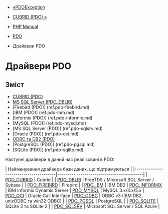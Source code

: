 - [«PDOException](class.pdoexception.md)
- [CUBRID (PDO) »](ref.pdo-cubrid.md)

- [PHP Manual](index.md)
- [PDO](book.pdo.md)
- Драйвери PDO

# Драйвери PDO

## Зміст

- [CUBRID (PDO)](ref.pdo-cubrid.md)
- [MS SQL Server (PDO_DBLIB)](ref.pdo-dblib.md)
- [Firebird (PDO)] (ref.pdo-firebird.md)
- [IBM (PDO)] (ref.pdo-ibm.md)
- [Informix (PDO)] (ref.pdo-informix.md)
- [MySQL (PDO)] (ref.pdo-mysql.md)
- [MS SQL Server (PDO)] (ref.pdo-sqlsrv.md)
- [Oracle (PDO)] (ref.pdo-oci.md)
- [ODBC та DB2 (PDO)](ref.pdo-odbc.md)
- [PostgreSQL (PDO)] (ref.pdo-pgsql.md)
- [SQLite (PDO)] (ref.pdo-sqlite.md)

Наступні драйвери в даний час реалізовані в PDO:

| Найменування драйвера бази даних, що підтримуються |
|---------------------------------------|--------- ---------------------------------|
| [PDO_CUBRID](ref.pdo-cubrid.md) | Cubrid |
| [PDO_DBLIB](ref.pdo-dblib.md) | FreeTDS / Microsoft SQL Server / Sybase |
| [PDO_FIREBIRD](ref.pdo-firebird.md) | Firebird |
| [PDO_IBM](ref.pdo-ibm.md) | IBM DB2
| [PDO_INFORMIX](ref.pdo-informix.md) | IBM Informix Dynamic Server
| [PDO_MYSQL](ref.pdo-mysql.md) | MySQL 3.x/4.x/5.x
| [PDO_OCI](ref.pdo-oci.md) | Oracle Call Interface
| [PDO_ODBC](ref.pdo-odbc.md) | ODBC v3 (IBM DB2, unixODBC та win32 ODBC) |
| [PDO_PGSQL](ref.pdo-pgsql.md) | PostgreSQL |
| [PDO_SQLITE](ref.pdo-sqlite.md) | SQLite 3 та SQLite 2 |
| [PDO_SQLSRV](ref.pdo-sqlsrv.md) | Microsoft SQL Server / SQL Azure |

